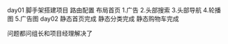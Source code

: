 day01
  脚手架搭建项目
  路由配置
  布局首页
    1.广告
    2.头部搜索
    3.头部导航
    4.轮播图
    5.广告图
day02
  静态首页完成
  静态分类完成
  静态购物车完成
  
  问题都问组长和项目经理解决了
  
